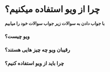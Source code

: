 # چرا از ویو استفاده میکنیم؟
#### با جواب دادن به سوالات زیر جواب سوالات خود را میابیم
### ویو چیست؟
### رقیبان ویو چه چیز هایی هستند؟
### چرا باید از ویو استفاده کنیم؟